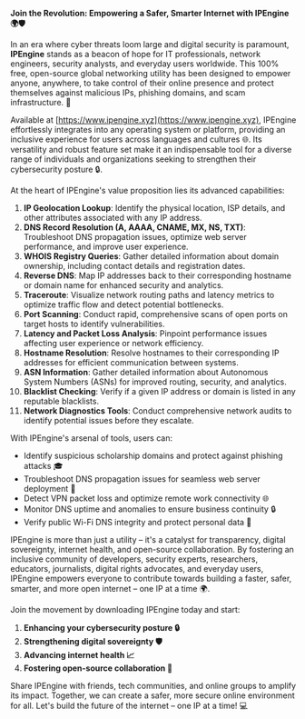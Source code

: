 **Join the Revolution: Empowering a Safer, Smarter Internet with IPEngine 🌍🛡️**

In an era where cyber threats loom large and digital security is paramount, **IPEngine** stands as a beacon of hope for IT professionals, network engineers, security analysts, and everyday users worldwide. This 100% free, open-source global networking utility has been designed to empower anyone, anywhere, to take control of their online presence and protect themselves against malicious IPs, phishing domains, and scam infrastructure. 🚀

Available at [https://www.ipengine.xyz](https://www.ipengine.xyz), IPEngine effortlessly integrates into any operating system or platform, providing an inclusive experience for users across languages and cultures 🌐. Its versatility and robust feature set make it an indispensable tool for a diverse range of individuals and organizations seeking to strengthen their cybersecurity posture 🔒.

At the heart of IPEngine's value proposition lies its advanced capabilities:

1.  **IP Geolocation Lookup**: Identify the physical location, ISP details, and other attributes associated with any IP address.
2.  **DNS Record Resolution (A, AAAA, CNAME, MX, NS, TXT)**: Troubleshoot DNS propagation issues, optimize web server performance, and improve user experience.
3.  **WHOIS Registry Queries**: Gather detailed information about domain ownership, including contact details and registration dates.
4.  **Reverse DNS**: Map IP addresses back to their corresponding hostname or domain name for enhanced security and analytics.
5.  **Traceroute**: Visualize network routing paths and latency metrics to optimize traffic flow and detect potential bottlenecks.
6.  **Port Scanning**: Conduct rapid, comprehensive scans of open ports on target hosts to identify vulnerabilities.
7.  **Latency and Packet Loss Analysis**: Pinpoint performance issues affecting user experience or network efficiency.
8.  **Hostname Resolution**: Resolve hostnames to their corresponding IP addresses for efficient communication between systems.
9.  **ASN Information**: Gather detailed information about Autonomous System Numbers (ASNs) for improved routing, security, and analytics.
10. **Blacklist Checking**: Verify if a given IP address or domain is listed in any reputable blacklists.
11. **Network Diagnostics Tools**: Conduct comprehensive network audits to identify potential issues before they escalate.

With IPEngine's arsenal of tools, users can:

*   Identify suspicious scholarship domains and protect against phishing attacks 🎓
*   Troubleshoot DNS propagation issues for seamless web server deployment 🚀
*   Detect VPN packet loss and optimize remote work connectivity 🌐
*   Monitor DNS uptime and anomalies to ensure business continuity 🔒
*   Verify public Wi-Fi DNS integrity and protect personal data 📡

IPEngine is more than just a utility – it's a catalyst for transparency, digital sovereignty, internet health, and open-source collaboration. By fostering an inclusive community of developers, security experts, researchers, educators, journalists, digital rights advocates, and everyday users, IPEngine empowers everyone to contribute towards building a faster, safer, smarter, and more open internet – one IP at a time 🌍.

Join the movement by downloading IPEngine today and start:

1.  **Enhancing your cybersecurity posture 🔒**
2.  **Strengthening digital sovereignty 🛡️**
3.  **Advancing internet health 📈**
4.  **Fostering open-source collaboration 🤝**

Share IPEngine with friends, tech communities, and online groups to amplify its impact. Together, we can create a safer, more secure online environment for all. Let's build the future of the internet – one IP at a time! 💻